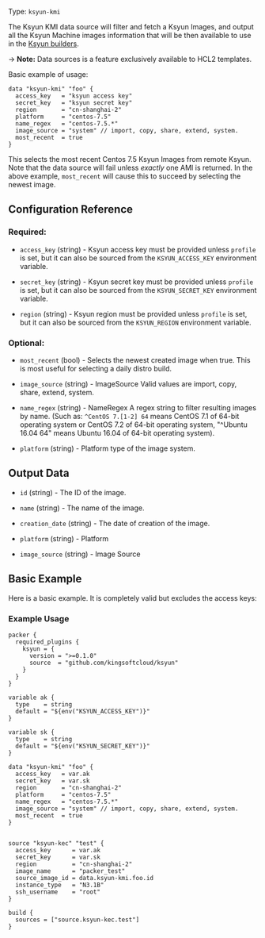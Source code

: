 Type: `ksyun-kmi`

The Ksyun KMI data source will filter and fetch a Ksyun Images, and output all the Ksyun Machine images information that will
be then available to use in the [Ksyun builders](./).

-> **Note:** Data sources is a feature exclusively available to HCL2 templates.

Basic example of usage:

```hcl
data "ksyun-kmi" "foo" {
  access_key   = "ksyun access key"
  secret_key   = "ksyun secret key"
  region       = "cn-shanghai-2"
  platform     = "centos-7.5"
  name_regex   = "centos-7.5.*"
  image_source = "system" // import, copy, share, extend, system.
  most_recent  = true
}
```
This selects the most recent Centos 7.5 Ksyun Images from remote Ksyun. Note that the data source will fail unless
*exactly* one AMI is returned. In the above example, `most_recent` will cause this to succeed by selecting the newest image.

## Configuration Reference

### Required:

<!-- Code generated from the comments of the AccessConfig struct in builder/access_config.go; DO NOT EDIT MANUALLY -->

- `access_key` (string) - Ksyun access key must be provided unless `profile` is set, but it can
  also be sourced from the `KSYUN_ACCESS_KEY` environment variable.

- `secret_key` (string) - Ksyun secret key must be provided unless `profile` is set, but it can
  also be sourced from the `KSYUN_SECRET_KEY` environment variable.

- `region` (string) - Ksyun region must be provided unless `profile` is set, but it can
  also be sourced from the `KSYUN_REGION` environment variable.

<!-- End of code generated from the comments of the AccessConfig struct in builder/access_config.go; -->


### Optional:

<!-- Code generated from the comments of the KmiFilterOptions struct in builder/common_config.go; DO NOT EDIT MANUALLY -->

- `most_recent` (bool) - Selects the newest created image when true.
  This is most useful for selecting a daily distro build.

- `image_source` (string) - ImageSource Valid values are import, copy, share, extend, system.

- `name_regex` (string) - NameRegex A regex string to filter resulting images by name.
  (Such as: `^CentOS 7.[1-2] 64` means CentOS 7.1 of 64-bit operating system or CentOS 7.2 of 64-bit operating system,
  \"^Ubuntu 16.04 64\" means Ubuntu 16.04 of 64-bit operating system).

- `platform` (string) - Platform type of the image system.

<!-- End of code generated from the comments of the KmiFilterOptions struct in builder/common_config.go; -->


## Output Data

<!-- Code generated from the comments of the DatasourceOutput struct in datasource/kmi/data.go; DO NOT EDIT MANUALLY -->

- `id` (string) - The ID of the image.

- `name` (string) - The name of the image.

- `creation_date` (string) - The date of creation of the image.

- `platform` (string) - Platform

- `image_source` (string) - Image Source

<!-- End of code generated from the comments of the DatasourceOutput struct in datasource/kmi/data.go; -->


## Basic Example

Here is a basic example. It is completely valid but excludes the access keys:

### Example Usage

```hcl
packer {
  required_plugins {
    ksyun = {
      version = ">=0.1.0"
      source  = "github.com/kingsoftcloud/ksyun"
    }
  }
}

variable ak {
  type    = string
  default = "${env("KSYUN_ACCESS_KEY")}"
}

variable sk {
  type    = string
  default = "${env("KSYUN_SECRET_KEY")}"
}

data "ksyun-kmi" "foo" {
  access_key   = var.ak
  secret_key   = var.sk
  region       = "cn-shanghai-2"
  platform     = "centos-7.5"
  name_regex   = "centos-7.5.*"
  image_source = "system" // import, copy, share, extend, system.
  most_recent  = true
}


source "ksyun-kec" "test" {
  access_key      = var.ak
  secret_key      = var.sk
  region          = "cn-shanghai-2"
  image_name      = "packer_test"
  source_image_id = data.ksyun-kmi.foo.id
  instance_type   = "N3.1B"
  ssh_username    = "root"
}

build {
  sources = ["source.ksyun-kec.test"]
}
```
